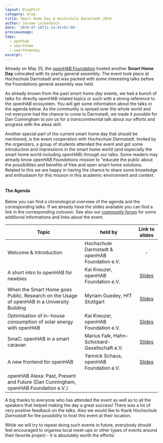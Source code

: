 ```yaml
---
layout: BlogPost
category: blog
title: Smart Home Day @ Hochschule Darmstadt 2019
author: Jerome Luckenbach
date: '2019-07-18T11:14:45+01:00'
previewimage: 
tags:
  - openhab
  - smarthome
  - smarthomeday
excerpt: ' '
---
```

Already on May 25, the [openHAB Foundation](https://www.openhabfoundation.org/) hosted another **Smart Home Day** colocated with its yearly general assembly.
The event took place at Hochschule Darmstadt and was packed with some interesting talks before the Foundations general assembly was held.
<!-- more -->

As already known from the past *smart home day* events, we had a bunch of talks for directly openHAB related topics or such with a strong reference to the openHAB ecosystem.
You will get some information about the talks in the agenda below.
As the community is spread over the whole world and not everyone had the chance to come to Darmstadt, we made it possible for Dan Cunningham to join us for a *transcontinental* talk about our efforts and progress with the alexa skill.

Another special part of the current smart home day that should be mentioned, is the event cooperation with *Hochschule Darmstadt*.
Invited by the organizers, a group of students attended the event and got some introduction and impressions in the smart home world (and especially the smart home world including openHAB) through our talks.
Some readers may already know *openHAB Foundations* mission to "educate the public about the possibilities and benefits of free and open smart home solutions.
Related to this we are happy in having the chance to share some knowledge and enthusiasm for this mission in this academic environment and context.

<!--{:.center}-->
<img class="img-responsive" src="/uploads/2018-10_shd.jpg" alt="">

#### The Agenda

Below you can find a chronological overview of the agenda and the corresponding talks.
If we already have the slides available you can find a link in the corresponding coloumn.
See also our [community forum](https://community.openhab.org/t/smart-home-day-in-darmstadt-on-may-25/73431) for some additional informations and links about the event.

| Topic                                                                                      | held by                                        |                         Link to slides                        |
|--------------------------------------------------------------------------------------------|------------------------------------------------|:-------------------------------------------------------------:|
| Welcome & Introduction                                                                     | Hochschule Darmstadt & openHAB Foundation e.V. |                               -                               |
| A short intro to openHAB for newbies                                                       | Kai Kreuzer, openHAB Foundation e.V.           | [Slides](https://www.openhabfoundation.org/documents/2019-07_SHD2019_Intro_to_openHAB.pdf) |
| When the Smart Home goes Public. Research on the Usage of openHAB in a University Building | Myriam Guedey, HfT Stuttgart                   | [Slides](https://www.openhabfoundation.org/documents/2019-07_SHD2019_Smarthome_goes_Public.pdf) |
| Optimisation of in-house consumption of solar energy with openHAB                          | Kai Kreuzer, openHAB Foundation e.V.           | [Slides](https://www.openhabfoundation.org/documents/2019-07_SHD2019_Solar_Energy_Optimisation.pdf) |
| SmaC: openHAB in a smart caravan                                                           | Marius Falk, Hahn-Schickard-Gesellschaft e.V.  | [Slides](https://www.openhabfoundation.org/documents/2019-07_SHD2019_Smart_Caravan.pdf) |
| A new frontend for openHAB                                                                 | Yannick Schaus, openHAB Foundation e.V.        | [Slides](https://www.openhabfoundation.org/documents/2019-07_SHD2019_A_new_frontend_for_openHAB.pdf) |
| openHAB Alexa: Past, Present and Future (Dan Cunningham, openHAB Foundation e.V.)          |                                                |                                                               |

A big thanks to everyone who has attended the event as well as to all the speakers that helped making the day a great success! There was a lot of very positive feedback on the talks. Also we would like to thank *Hochschule Darmstadt* for the possibility to host this event at their location.

While we will try to repeat doing such events in future, everybody should feel encouraged to organise local meet-ups or other types of events around their favorite project - it is absolutely worth the efforts!
